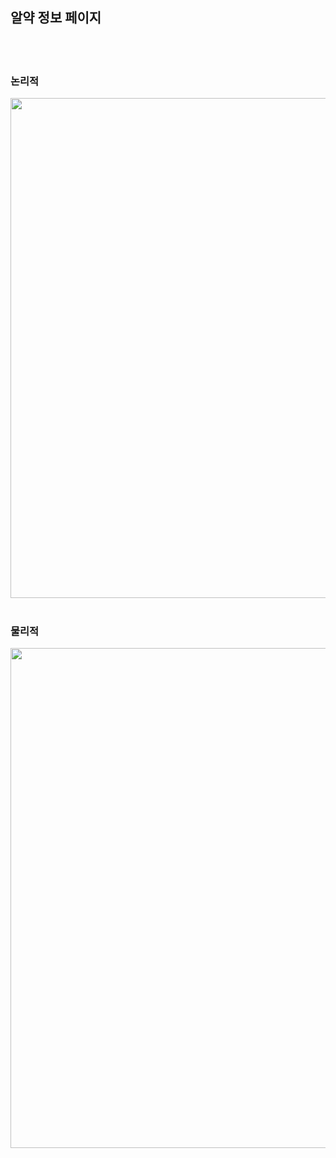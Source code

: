 <h2>알약 정보 페이지</h2>
<br><br>
  <h3>논리적</h3>
  <img src='https://github.com/Plan00/team2_v2sbm3c/assets/123847576/6a5e0245-ca7a-4fc5-8253-c01149ab2135' width="800px">
  <br><br>
  <h3>물리적</h3>
  <img src='https://github.com/Plan00/team2_v2sbm3c/assets/123847576/7d9cff34-e05e-4d54-9544-33fbfa183c66' width="800px">
</div>
